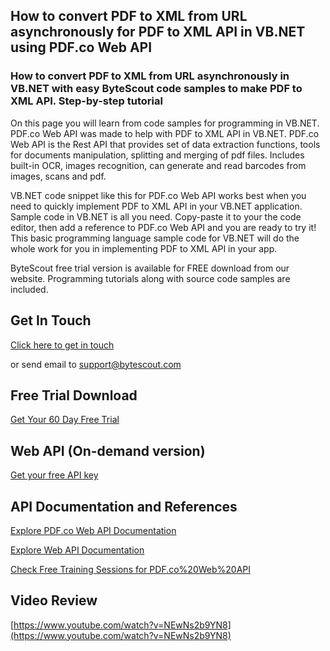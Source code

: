 ## How to convert PDF to XML from URL asynchronously for PDF to XML API in VB.NET using PDF.co Web API

### How to convert PDF to XML from URL asynchronously in VB.NET with easy ByteScout code samples to make PDF to XML API. Step-by-step tutorial

On this page you will learn from code samples for programming in VB.NET. PDF.co Web API was made to help with PDF to XML API in VB.NET. PDF.co Web API is the Rest API that provides set of data extraction functions, tools for documents manipulation, splitting and merging of pdf files. Includes built-in OCR, images recognition, can generate and read barcodes from images, scans and pdf.

VB.NET code snippet like this for PDF.co Web API works best when you need to quickly implement PDF to XML API in your VB.NET application. Sample code in VB.NET is all you need. Copy-paste it to your the code editor, then add a reference to PDF.co Web API and you are ready to try it! This basic programming language sample code for VB.NET will do the whole work for you in implementing PDF to XML API in your app.

ByteScout free trial version is available for FREE download from our website. Programming tutorials along with source code samples are included.

## Get In Touch

[Click here to get in touch](https://bytescout.zendesk.com/hc/en-us/requests/new?subject=PDF.co%20Web%20API%20Question)

or send email to [support@bytescout.com](mailto:support@bytescout.com?subject=PDF.co%20Web%20API%20Question) 

## Free Trial Download

[Get Your 60 Day Free Trial](https://bytescout.com/download/web-installer?utm_source=github-readme)

## Web API (On-demand version)

[Get your free API key](https://pdf.co/documentation/api?utm_source=github-readme)

## API Documentation and References

[Explore PDF.co Web API Documentation](https://bytescout.com/documentation/index.html?utm_source=github-readme)

[Explore Web API Documentation](https://pdf.co/documentation/api?utm_source=github-readme)

[Check Free Training Sessions for PDF.co%20Web%20API](https://academy.bytescout.com/)

## Video Review

[https://www.youtube.com/watch?v=NEwNs2b9YN8](https://www.youtube.com/watch?v=NEwNs2b9YN8)